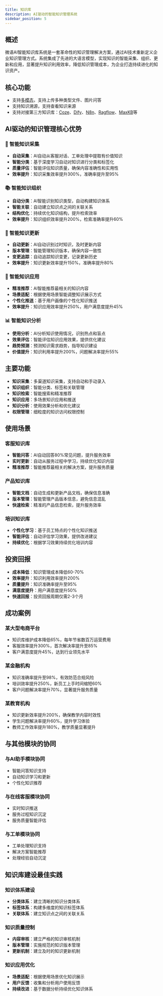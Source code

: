 ```yaml
---
title: 知识库
description: AI驱动的智能知识管理系统
sidebar_position: 5
---
```


## 概述

微语AI智能知识库系统是一套革命性的知识管理解决方案，通过AI技术重新定义企业知识管理方式。系统集成了先进的大语言模型，实现知识的智能采集、组织、更新和应用，显著提升知识利用效率，降低知识管理成本，为企业打造持续进化的知识资产。

## 核心功能

- 支持[多模态](../provider/multimodal.md)，支持上传多种类型文件、图片问答
- 支持知识溯源，支持查看知识来源
- 支持对接第三方知识库：[Coze](../provider/llm_coze.md)、[Dify](../provider/llm_dify.md)、[N8n](../provider/llm_n8n.md)、[Ragflow](../provider/llm_ragflow.md)、[MaxKB](../provider/llm_maxkb.md)等

## AI驱动的知识管理核心优势

### 🤖 智能知识采集

- **自动采集**：AI自动从客服对话、工单处理中提取有价值知识
- **智能分类**：基于深度学习自动对知识进行分类和标签化
- **质量评估**：智能评估知识质量，确保内容准确性和实用性
- **效率提升**：知识采集效率提升300%，准确率提升至95%

### 📚 智能知识组织

- **自动分类**：AI智能识别知识类型，自动构建知识体系
- **智能关联**：自动建立知识点之间的关联关系
- **结构优化**：持续优化知识结构，提升检索效率
- **效率提升**：知识组织效率提升200%，检索准确率提升60%

### 🔄 智能知识更新

- **自动更新**：AI自动识别过时知识，及时更新内容
- **版本管理**：智能管理知识版本，确保内容一致性
- **变更追踪**：自动追踪知识变更，记录更新历史
- **效率提升**：知识更新效率提升150%，准确率提升80%

### 🎯 智能知识应用

- **精准推荐**：AI智能推荐最相关的知识内容
- **场景适配**：根据使用场景智能调整知识展示方式
- **个性化推送**：基于用户画像的个性化知识推送
- **效率提升**：知识应用效率提升250%，用户满意度提升45%

### 📊 智能知识分析

- **使用分析**：AI分析知识使用情况，识别热点和盲点
- **效果评估**：智能评估知识应用效果，提供优化建议
- **趋势预测**：预测知识需求趋势，指导知识建设
- **价值提升**：知识利用率提升200%，问题解决率提升55%

## 主要功能

- **知识采集**：多渠道知识采集，支持自动和手动录入
- **知识组织**：智能分类、标签和关联管理
- **知识检索**：智能搜索和精准推荐
- **知识应用**：多场景知识应用和推送
- **知识分析**：使用效果分析和优化建议
- **权限管理**：细粒度的知识访问权限控制

## 使用场景

### 客服知识库

- **智能问答**：AI自动回答80%常见问题，提升服务效率
- **实时更新**：自动从服务过程中学习，持续优化知识内容
- **精准推荐**：智能推荐最相关的解决方案，提升服务质量

### 产品知识库

- **智能文档**：自动生成和更新产品文档，确保信息准确
- **版本管理**：智能管理产品版本信息，避免信息混乱
- **快速检索**：精准的产品信息检索，提升服务效率

### 培训知识库

- **个性化学习**：基于员工特点的个性化知识推送
- **智能评估**：自动评估学习效果，提供改进建议
- **持续优化**：根据学习效果持续优化培训内容

## 投资回报

- **成本降低**：知识管理成本降低60-70%
- **效率提升**：知识利用效率提升200%
- **质量提升**：知识准确率提升至95%
- **满意度提升**：用户满意度提升50%
- **快速回报**：投资回报周期仅需2-3个月

## 成功案例

### 某大型电商平台

- 知识库维护成本降低65%，每年节省数百万运营费用
- 客服效率提升300%，首次解决率提升至85%
- 客户满意度提升45%，达到行业领先水平

### 某金融机构

- 知识准确率提升至98%，有效防范合规风险
- 培训效率提升250%，新员工上手时间缩短60%
- 客户问题解决率提升70%，显著提升服务质量

### 某教育机构

- 知识更新效率提升200%，确保教学内容时效性
- 学生问题解决率提升60%，提升学习体验
- 教师工作效率提升180%，教学质量显著提升

## 与其他模块的协同

### 与AI助手模块协同

- 智能问答知识支持
- 自动知识学习和更新
- 个性化知识推荐

### 与在线客服模块协同

- 实时知识推送
- 服务过程知识沉淀
- 服务质量智能评估

### 与工单模块协同

- 工单处理知识支持
- 解决方案智能推荐
- 处理经验自动沉淀

## 知识库建设最佳实践

### 知识体系建设

- **分类体系**：建立清晰的知识分类体系
- **标签体系**：构建多维度的知识标签体系
- **关联体系**：建立知识点之间的关联关系

### 知识质量控制

- **内容审核**：建立严格的知识审核机制
- **版本管理**：实施规范的知识版本管理
- **更新机制**：建立及时的知识更新机制

### 知识应用优化

- **场景适配**：根据使用场景优化知识展示
- **用户反馈**：收集和分析用户使用反馈
- **持续改进**：基于数据分析持续优化知识体系
